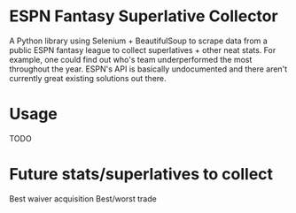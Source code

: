# ESPN Fantasy Superlative Collector
A Python library using Selenium + BeautifulSoup to scrape data from a public ESPN fantasy league to collect superlatives + other neat stats.
For example, one could find out who's team underperformed the most throughout the year.
ESPN's API is basically undocumented and there aren't currently great existing solutions out there.


# Usage
TODO

# Future stats/superlatives to collect
Best waiver acquisition
Best/worst trade
